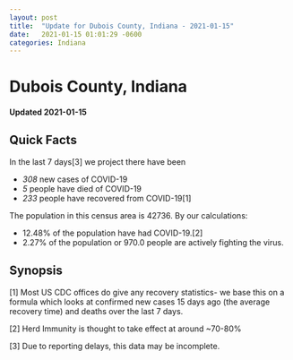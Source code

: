 ```yaml
---
layout: post
title:  "Update for Dubois County, Indiana - 2021-01-15"
date:   2021-01-15 01:01:29 -0600
categories: Indiana
---
```


# Dubois County, Indiana
#### Updated 2021-01-15

## Quick Facts

In the last 7 days[3] we project there have been
- *308* new cases of COVID-19
- *5* people have died of COVID-19
- *233* people have recovered from COVID-19[1]

The population in this census area is 42736. By our calculations:
- 12.48% of the population have had COVID-19.[2]
- 2.27% of the population or 970.0 people are actively fighting the virus.

## Synopsis




[1] Most US CDC offices do give any recovery statistics- we base this on a formula which looks at confirmed new cases
15 days ago (the average recovery time) and deaths over the last 7 days.

[2] Herd Immunity is thought to take effect at around ~70-80%

[3] Due to reporting delays, this data may be incomplete.
 
    
